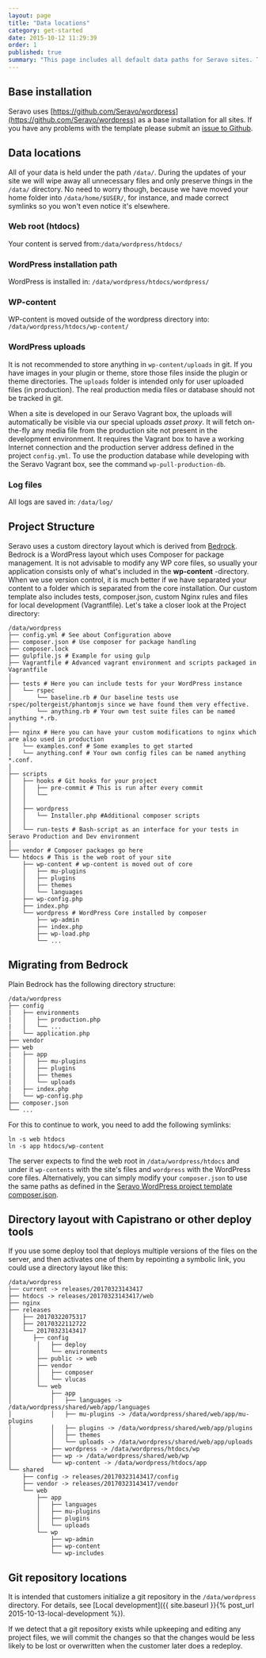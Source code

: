 ```yaml
---
layout: page
title: "Data locations"
category: get-started
date: 2015-10-12 11:29:39
order: 1
published: true
summary: "This page includes all default data paths for Seravo sites. This includes paths to log files and htdocs."
---
```


## Base installation

Seravo uses [https://github.com/Seravo/wordpress](https://github.com/Seravo/wordpress) as a base installation for all sites. If you have any problems with the template please submit an [issue to Github](https://github.com/Seravo/wordpress/issues).

## Data locations

All of your data is held under the path ```/data/```. During the updates of your site we will wipe away all unnecessary files and only preserve things in the ```/data/``` directory. No need to worry though, because we have moved your home folder into ```/data/home/$USER/```, for instance, and made correct symlinks so you won't even notice it's elsewhere.

### Web root (htdocs)
Your content is served from:```/data/wordpress/htdocs/```

### WordPress installation path

WordPress is installed in: ```/data/wordpress/htdocs/wordpress/```

### WP-content

WP-content is moved outside of the wordpress directory into: ```/data/wordpress/htdocs/wp-content/```

### WordPress uploads

It is not recommended to store anything in `wp-content/uploads` in git. If you have images in your plugin or theme, store those files inside the plugin or theme directories. The `uploads` folder is intended only for user uploaded files (in production). The real production media files or database should not be tracked in git.

When a site is developed in our Seravo Vagrant box, the uploads will automatically be visible via our special uploads *asset proxy*. It will fetch on-the-fly any media file from the production site not present in the development environment. It requires the Vagrant box to have a working Internet connection and the production server address defined in the project `config.yml`. To use the production database while developing with the Seravo Vagrant box, see the command `wp-pull-production-db`.

### Log files

All logs are saved in: ```/data/log/```

## Project Structure

Seravo uses a custom directory layout which is derived from [Bedrock](https://github.com/roots/bedrock). Bedrock is a WordPress layout which uses Composer for package management. It is not advisable to modify any WP core files, so usually your application consists only of what's included in the **wp-content** -directory. When we use version control, it is much better if we have separated your content to a folder which is separated from the core installation. Our custom template also includes tests, composer.json, custom Nginx rules and files for local development (Vagrantfile). Let's take a closer look at the Project directory:

```
/data/wordpress
├── config.yml # See about Configuration above
├── composer.json # Use composer for package handling
├── composer.lock
├── gulpfile.js # Example for using gulp
├── Vagrantfile # Advanced vagrant environment and scripts packaged in Vagrantfile
│
├── tests # Here you can include tests for your WordPress instance
│   └── rspec
│       └── baseline.rb # Our baseline tests use rspec/poltergeist/phantomjs since we have found them very effective.
│       └── anything.rb # Your own test suite files can be named anything *.rb.
|
├── nginx # Here you can have your custom modifications to nginx which are also used in production
│   └── examples.conf # Some examples to get started
│   └── anything.conf # Your own config files can be named anything *.conf.
│
├── scripts
│   ├── hooks # Git hooks for your project
│   │   ├── pre-commit # This is run after every commit
│   │   └──
│   │
│   ├── wordpress
│   │   └── Installer.php #Additional composer scripts
│   │
│   └── run-tests # Bash-script as an interface for your tests in Seravo Production and Dev environment
│
├── vendor # Composer packages go here
└── htdocs # This is the web root of your site
    ├── wp-content # wp-content is moved out of core
    │   ├── mu-plugins
    │   ├── plugins
    │   ├── themes
    │   └── languages
    ├── wp-config.php
    ├── index.php
    └── wordpress # WordPress Core installed by composer
        ├── wp-admin
        ├── index.php
        ├── wp-load.php
        └── ...
```

## Migrating from Bedrock

Plain Bedrock has the following directory structure:

```
/data/wordpress
├── config
|   ├── environments
|   │   ├── production.php
|   │   └── ...
|   └── application.php
├── vendor
├── web
|   ├── app
|   │   ├── mu-plugins
|   │   ├── plugins
|   │   ├── themes
|   │   └── uploads
|   ├── index.php
|   └── wp-config.php
├── composer.json
└── ...
```

For this to continue to work, you need to add the following symlinks:

```
ln -s web htdocs
ln -s app htdocs/wp-content
```

The server expects to find the web root in `/data/wordpress/htdocs` and under it `wp-contents` with the site's files and `wordpress` with the WordPress core files. Alternatively, you can simply modify your `composer.json` to use the same paths as defined in the [Seravo WordPress project template composer.json](https://github.com/Seravo/wordpress/blob/master/composer.json).

## Directory layout with Capistrano or other deploy tools

If you use some deploy tool that deploys multiple versions of the files on the server, and then activates one of them by repointing a symbolic link, you could use a directory layout like this:

```
/data/wordpress
├── current -> releases/20170323143417
├── htdocs -> releases/20170323143417/web
├── nginx
├── releases
│   ├── 20170322075317
│   ├── 20170322112722
│   └── 20170323143417
│      ├── config
│       │   ├── deploy
│       │   └── environments
│       ├── public -> web
│       ├── vendor
│       │   ├── composer
│       │   └── vlucas
│       └── web
│           ├── app
│           │   ├── languages -> /data/wordpress/shared/web/app/languages
│           │   ├── mu-plugins -> /data/wordpress/shared/web/app/mu-plugins
│           │   ├── plugins -> /data/wordpress/shared/web/app/plugins
│           │   ├── themes
│           │   └── uploads -> /data/wordpress/shared/web/app/uploads
│           ├── wordpress -> /data/wordpress/htdocs/wp
│           ├── wp -> /data/wordpress/shared/web/wp
│           └── wp-content -> /data/wordpress/htdocs/app
└── shared
    ├── config -> releases/20170323143417/config
    ├── vendor -> releases/20170323143417/vendor
    └── web
        ├── app
        │   ├── languages
        │   ├── mu-plugins
        │   ├── plugins
        │   └── uploads
        └── wp
            ├── wp-admin
            ├── wp-content
            └── wp-includes
```

## Git repository locations

It is intended that customers initialize a git repository in the `/data/wordpress` directory. For details, see [Local development]({{ site.baseurl }}{% post_url 2015-10-13-local-development %}).

If we detect that a git repository exists while upkeeping and editing any project files, we will commit the changes so that the changes would be less likely to be lost or overwritten when the customer later does a redeploy.
